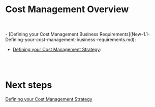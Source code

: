 # Cost Management Overview
<br />
<br />

<Navigation>
- [Defining your Cost Management Business Requirements](New-1.1-Defining-your-cost-management-business-requirements.md):  
  
- [Defining your Cost Management Strategy](New-1.2-Defining-your-cost-management-strategy.md): 
<br />
<br />
  
# Next steps
[Defining your Cost Management Strategy](New-1.2-Defining-your-cost-management-strategy.md)
